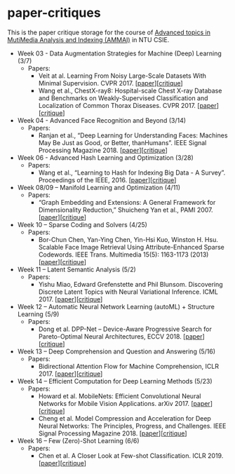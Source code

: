 # paper-critiques

This is the paper critique storage for the course of [Advanced topics in MutiMedia Analysis and Indexing (AMMAI)](https://winstonhsu.info/ammai-19s/) in NTU CSIE.

- Week 03 - Data Augmentation Strategies for Machine (Deep) Learning (3/7)
  - Papers:
    - Veit at al. Learning From Noisy Large-Scale Datasets With Minimal Supervision. CVPR 2017. [[paper](https://arxiv.org/abs/1701.01619)][[critique](https://github.com/Min-Sheng/paper-critiques/blob/master/week03/LearningFromNoisyLarge-ScaleDatasetsWithMinimalSupervision/Critique.md)]
    - Wang et al., ChestX-ray8: Hospital-scale Chest X-ray Database and Benchmarks on Weakly-Supervised Classification and Localization of Common Thorax Diseases. CVPR 2017. [[paper](https://arxiv.org/abs/1705.02315)][[critique](https://github.com/Min-Sheng/paper-critiques/blob/master/week03/ChestX-ray8:Hospital-scaleChestX-rayDatabaseAndBenchmarksonWeakly-SupervisedClassificationAndLocalizationOfCommonThoraxDiseases/Critique.md)]
- Week 04 - Advanced Face Recognition and Beyond (3/14)
  - Papers:
    - Ranjan et al., “Deep Learning for Understanding Faces: Machines May Be Just as Good, or Better, thanHumans”. IEEE Signal Processing Magazine 2018. [[paper](https://ieeexplore.ieee.org/document/8253595)][[critique](https://github.com/Min-Sheng/paper-critiques/blob/master/week04/DeepLearningForUnderstandingFaces:MachinesMayBeJustAsGoodOrBetterThanHumans/Critique.md)]
- Week 06 - Advanced Hash Learning and Optimization (3/28)
  - Papers:
    - Wang et al., “Learning to Hash for Indexing Big Data - A Survey”. Proceedings of the IEEE, 2016. [[paper](https://arxiv.org/abs/1509.05472)][[critique](https://github.com/Min-Sheng/paper-critiques/blob/master/week06/LearningToHashForIndexingBigData-ASurvey/Critique.md)]
- Week 08/09 – Manifold Learning and Optimization (4/11)
  - Papers:
    - “Graph Embedding and Extensions: A General Framework for Dimensionality Reduction,” Shuicheng Yan et al., PAMI 2007. [[paper](http://citeseerx.ist.psu.edu/viewdoc/download?doi=10.1.1.453.8815&rep=rep1&type=pdf)][[critique](https://github.com/Min-Sheng/paper-critiques/blob/master/week08/GraphEmbeddingAndExtensions:AGeneralFrameworkForDimensionalityReduction/Critique.md)]
- Week 10 – Sparse Coding and Solvers (4/25)
  - Papers:
    - Bor-Chun Chen, Yan-Ying Chen, Yin-Hsi Kuo, Winston H. Hsu. Scalable Face Image Retrieval Using Attribute-Enhanced Sparse Codewords. IEEE Trans. Multimedia 15(5): 1163-1173 (2013) [[paper](http://cmlab.csie.ntu.edu.tw/~sirius42/papers/tmm12.pdf)][[critique](https://github.com/Min-Sheng/paper-critiques/blob/master/week10/ScalableFaceImageRetrievalUsingAttribute-EnhancedSparseCodewords/Critique.md)]
- Week 11 – Latent Semantic Analysis  (5/2)
  - Papers:
    - Yishu Miao‚ Edward Grefenstette and Phil Blunsom. Discovering Discrete Latent Topics with Neural Variational Inference. ICML 2017. [[paper](https://arxiv.org/abs/1706.00359)][[critique](https://github.com/Min-Sheng/paper-critiques/blob/master/week11/DiscoveringDiscreteLatentTopicsWithNeuralVariationalInference/Critique.md)]
- Week 12 – Automatic Neural Network Learning (autoML) + Structure Learning (5/9)
  - Papers:
    - Dong et al. DPP-Net – Device-Aware Progressive Search for Pareto-Optimal Neural Architectures, ECCV 2018. [[paper](https://arxiv.org/abs/1806.08198)][[critique](https://github.com/Min-Sheng/paper-critiques/blob/master/week12/DPP-Net:Device-awareProgressiveSearchForPareto-optimalNeuralArchitectures/Critique.md)]
- Week 13 – Deep Comprehension and Question and Answering (5/16)
  - Papers:
    - Bidirectional Attention Flow for Machine Comprehension, ICLR 2017. [[paper](https://arxiv.org/abs/1611.01603)][[critique](https://github.com/Min-Sheng/paper-critiques/blob/master/week13/Bi-DirectionalAttentionFlowForMachineComprehension/Critique.md)]
- Week 14 – Efficient Computation for Deep Learning Methods (5/23)
  - Papers:
    - Howard et al. MobileNets: Efficient Convolutional Neural Networks for Mobile Vision Applications. arXiv 2017. [[paper](https://arxiv.org/abs/1704.04861)][[critique](https://github.com/Min-Sheng/paper-critiques/blob/master/week14/MobileNets:EfficientConvolutionalNeuralNetworksForMobileVisionApplications/Critique.md)]
    - Cheng et al. Model Compression and Acceleration for Deep Neural Networks: The Principles, Progress, and Challenges. IEEE Signal Processing Magazine 2018. [[paper](https://ieeexplore.ieee.org/document/8253600)][[critique](https://github.com/Min-Sheng/paper-critiques/blob/master/week14/ModelCompressionAndAccelerationForDeepNeuralNetworks/Critique.md)]
- Week 16 – Few (Zero)-Shot Learning (6/6)
  - Papers:
    - Chen et al. A Closer Look at Few-shot Classification. ICLR 2019. [[paper](https://arxiv.org/abs/1904.04232)][[critique](https://github.com/Min-Sheng/paper-critiques/blob/master/week16/ACloserLookAtFew-shotClassification/Critique.md)]


